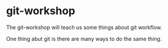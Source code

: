 git-workshop
============

The git-workshop will teach us some things about git workflow.

One thing abut git is there are many ways to do the same thing.
